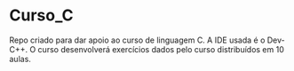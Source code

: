 # Curso_C
Repo criado para dar apoio ao curso de linguagem C.  A IDE usada é o Dev-C++.  O curso desenvolverá exercícios dados pelo curso distribuídos em 10 aulas. 
